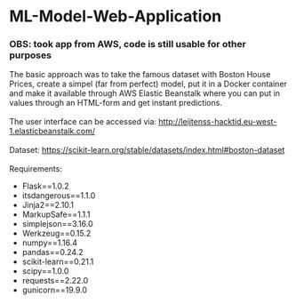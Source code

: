 # ML-Model-Web-Application

### OBS: took app from AWS, code is still usable for other purposes

The basic approach was to take the famous dataset with Boston House Prices, create a simpel (far from perfect) model, put it in a Docker container and make it available through AWS Elastic Beanstalk where you can put in values through an HTML-form and get instant predictions.
<br><br>
The user interface can be accessed via: http://leijtenss-hacktid.eu-west-1.elasticbeanstalk.com/
<br><br>
Dataset: https://scikit-learn.org/stable/datasets/index.html#boston-dataset
<br><br>
Requirements:
<br>
* Flask==1.0.2
* itsdangerous==1.1.0
* Jinja2==2.10.1
* MarkupSafe==1.1.1
* simplejson==3.16.0
* Werkzeug==0.15.2
* numpy==1.16.4
* pandas==0.24.2
* scikit-learn==0.21.1
* scipy==1.0.0
* requests==2.22.0
* gunicorn==19.9.0
